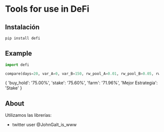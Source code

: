 # Tools for use in DeFi

## Instalación


```sh
pip install defi
```


## Example



```python
import defi

compare(days=20, var_A=0, var_B=150, rw_pool_A=0.01, rw_pool_B=0.05, rw_pool_AB=0.2, fees_AB=0.01)
```
{
 'buy_hold': '75.00%',
 'stake': '75.60%',
 'farm': '71.96%',
 'Mejor Estrategia': 'Stake'
}


## About

Utilizamos las librerías:
- twitter user @JohnGalt_is_www